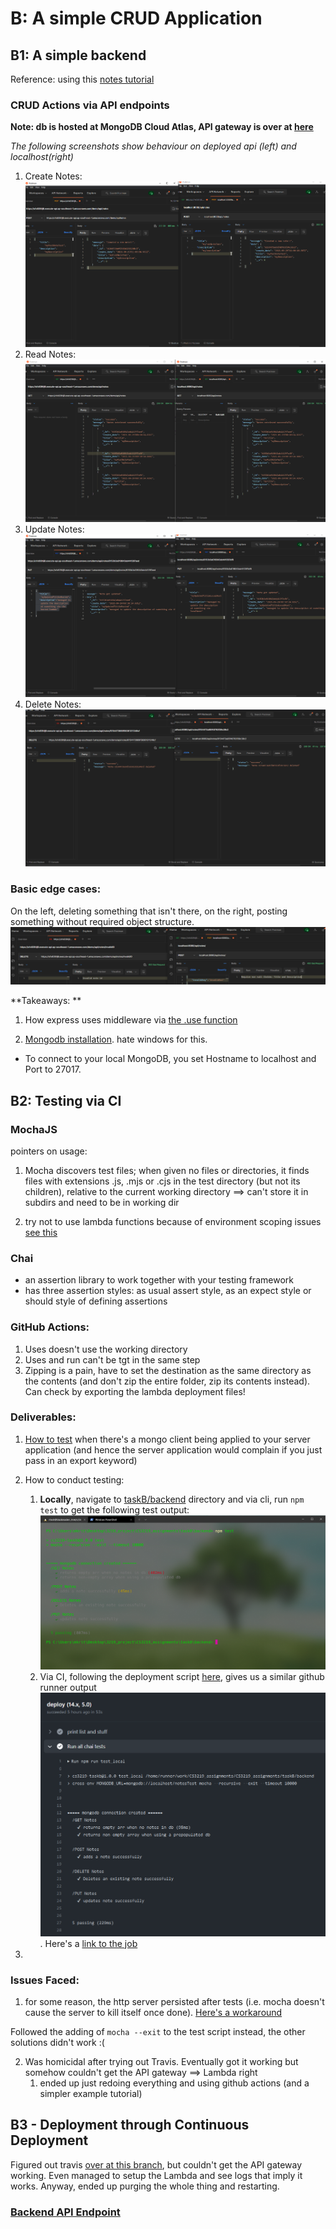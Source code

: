 # B: A simple CRUD Application

## B1: A simple backend

Reference: using this [notes tutorial](https://www.sitepoint.com/a-guide-to-serverless-deployment-with-express-and-mongodb/)

### CRUD Actions via API endpoints

**Note: db is hosted at MongoDB Cloud Atlas, API gateway is over at [here](https://ofx828tlj8.execute-api.ap-southeast-1.amazonaws.com/demo/)**

_The following screenshots show behaviour on deployed api (left) and localhost(right)_

1. Create Notes:
![POST](resources/restarted/POST_notes.png)
2. Read Notes:
![GET](resources/restarted/GET_notes.png)
3. Update Notes:
![PUT](resources/restarted/PUT_notes.png)
4. Delete Notes:
![DELETE](resources/restarted/DELETE_notes.png)


### Basic edge cases: 

On the left, deleting something that isn't there, 
on the right, posting something without required object structure.
![basic error handling](resources/restarted/BASIC_errorhandling.png)


**Takeaways: **

1. How express uses middleware via [the .use function](https://stackoverflow.com/a/11321828/15357683)

2. [Mongodb installation](https://docs.mongodb.com/manual/tutorial/install-mongodb-on-windows/). hate windows for this.

* To connect to your local MongoDB, you set Hostname to localhost and Port to 27017.


## B2: Testing via CI

### MochaJS

pointers on usage:
1. Mocha discovers test files; when given no files or directories, it finds files with extensions .js, .mjs or .cjs in the test directory (but not its children), relative to the current working directory ==> can't store it in subdirs and need to be in working dir

2. try not to use lambda functions because of environment scoping issues [see this](https://mochajs.org/#arrow-functions)


### Chai

* an assertion library to work together with your testing framework
* has three assertion styles: as usual assert style, as an expect style or should style of defining assertions


### GitHub Actions:

1. Uses doesn't use the working directory
2. Uses and run can't be tgt in the same step 
3. Zipping is a pain, have to set the destination as the same directory as the contents (and don't zip the entire folder, zip its contents instead). Can check by exporting the lambda deployment files!

### Deliverables:

1. [How to test](https://stackoverflow.com/a/55327121/15357683) when there's a mongo client being applied to your server application (and hence the server application would complain if you just pass in an export keyword)

2. How to conduct testing:
   1. **Locally**, navigate to [taskB/backend](/taskB/backend) directory and via cli, run `npm test` to get the following test output:
   ![output of testing](resources/restarted/MOCHA.png)
   2. Via CI, following the deployment script [here](../.github/workflows/backend_deploy.yml), gives us a similar github runner output
   ![CI test](resources/restarted/CI_TEST.png). Here's a [link to the job](xxx)
3. 

### Issues Faced:

1. for some reason, the http server persisted after tests (i.e. mocha doesn't cause the server to kill itself once done). [Here's a workaround](https://github.com/chaijs/chai-http/issues/178)

Followed the adding of `mocha --exit` to the test script instead, the other solutions didn't work :( 

2. Was homicidal after trying out Travis. Eventually got it working but somehow couldn't get the API gateway ==> Lambda right
   1. ended up just redoing everything and using github actions (and a simpler example tutorial)



## B3 - Deployment through Continuous Deployment

Figured out travis [over at this branch](https://github.com/rtshkmr/CS3219_assignments/tree/B/deployment), but
couldn't get the API gateway working. Even managed to setup the Lambda and see logs that imply it works. 
Anyway, ended up purging the whole thing and restarting.

### [Backend API Endpoint](https://ofx828tlj8.execute-api.ap-southeast-1.amazonaws.com/demo/api/)





